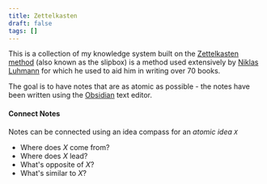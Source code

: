 ```yaml
---
title: Zettelkasten
draft: false
tags: []
---
```


This is a collection of my knowledge system built on the [Zettelkasten method](https://Zettelkasten.de/) (also known as the slipbox) is a method used extensively by [Niklas Luhmann](https://en.wikipedia.org/wiki/Niklas_Luhmann) for which he used to aid him in writing over 70 books.

The goal is to have notes that are as atomic as possible - the notes have been written using the [Obsidian](https://obsidian.md/) text editor.

#### Connect Notes

Notes can be connected using an idea compass for an _atomic idea `X`_

- Where does _X_ come from?
- Where does _X_ lead?
- What's opposite of _X_?
- What's similar to _X_?
